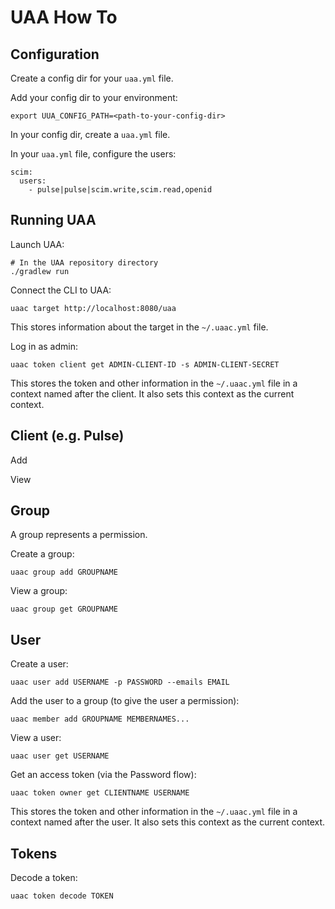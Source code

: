 # UAA How To

## Configuration

Create a config dir for your `uaa.yml` file.

Add your config dir to your environment:

    export UUA_CONFIG_PATH=<path-to-your-config-dir>

In your config dir, create a `uaa.yml` file.

In your `uaa.yml` file, configure the users:

```
scim:
  users:
    - pulse|pulse|scim.write,scim.read,openid
```

## Running UAA

Launch UAA:

    # In the UAA repository directory
    ./gradlew run

Connect the CLI to UAA:

    uaac target http://localhost:8080/uaa

This stores information about the target
in the `~/.uaac.yml` file.

Log in as admin:

    uaac token client get ADMIN-CLIENT-ID -s ADMIN-CLIENT-SECRET

This stores the token and other information
in the `~/.uaac.yml` file
in a context named after the client.
It also sets this context as the current context.

## Client (e.g. Pulse)

Add

View


## Group

A group represents a permission.

Create a group:

    uaac group add GROUPNAME

View a group:

    uaac group get GROUPNAME

## User

Create a user:

    uaac user add USERNAME -p PASSWORD --emails EMAIL

Add the user to a group (to give the user a permission):

    uaac member add GROUPNAME MEMBERNAMES...

View a user:

    uaac user get USERNAME

Get an access token (via the Password flow):

    uaac token owner get CLIENTNAME USERNAME

This stores the token and other information
in the `~/.uaac.yml` file
in a context named after the user.
It also sets this context as the current context.

## Tokens

Decode a token:

    uaac token decode TOKEN
